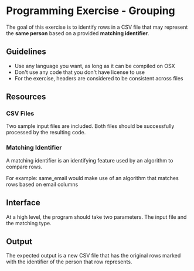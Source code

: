 # Programming Exercise - Grouping

The goal of this exercise is to identify rows in a CSV file that
may represent the __same person__ based on a provided **matching identifier**.

## Guidelines

* Use any language you want, as long as it can be compiled on OSX
* Don't use any code that you don't have license to use
* For the exercise, headers are considered to be consistent across files

## Resources

### CSV Files

Two sample input files are included. Both files should be successfully
processed by the resulting code.

### Matching Identifier

A matching identifier is an identifying feature used by an algorithm to
compare rows.

For example: same_email would make use of an algorithm that matches rows based
on email columns

## Interface

At a high level, the program should take two parameters. The input file
and the matching type.

## Output

The expected output is a new CSV file that has the original rows marked
with the identifier of the person that row represents.

